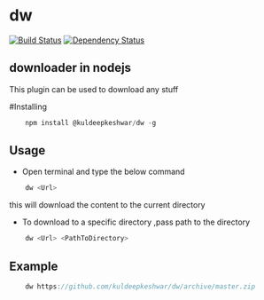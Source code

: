 # dw 
[![Build Status](https://travis-ci.org/node-libs/dw.svg)](https://travis-ci.org/node-libs/dw)
[![Dependency Status](https://gemnasium.com/node-libs/dw.svg)](https://gemnasium.com/node-libs/dw)
## downloader in nodejs

This plugin can be used to download any stuff


#Installing

```javascript
    npm install @kuldeepkeshwar/dw -g
```
## Usage
* Open terminal and type the below command
```javascript
    dw <Url>
```
this will download the content to the current directory 

* To download to a specific directory ,pass path to the directory
```javascript
    dw <Url> <PathToDirectory>
```
## Example
```javascript
    dw https://github.com/kuldeepkeshwar/dw/archive/master.zip
```
